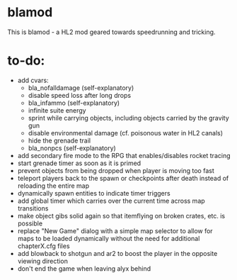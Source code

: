 blamod
=
This is blamod - a HL2 mod geared towards speedrunning and tricking.

to-do:
=
- add cvars:
    * bla\_nofalldamage (self-explanatory)
    * disable speed loss after long drops
    * bla\_infammo (self-explanatory)
    * infinite suite energy
    * sprint while carrying objects, including objects carried by the gravity gun
    * disable environmental damage (cf. poisonous water in HL2 canals)
    * hide the grenade trail
    * bla\_nonpcs (self-explanatory)
- add secondary fire mode to the RPG that enables/disables rocket tracing
- start grenade timer as soon as it is primed
- prevent objects from being dropped when player is moving too fast
- teleport players back to the spawn or checkpoints after death instead of reloading the entire map
- dynamically spawn entities to indicate timer triggers
- add global timer which carries over the current time across map transitions
- make object gibs solid again so that itemflying on broken crates, etc. is possible
- replace "New Game" dialog with a simple map selector to allow for maps to be loaded dynamically without the need for additional chapterX.cfg files
- add blowback to shotgun and ar2 to boost the player in the opposite viewing direction
- don't end the game when leaving alyx behind
